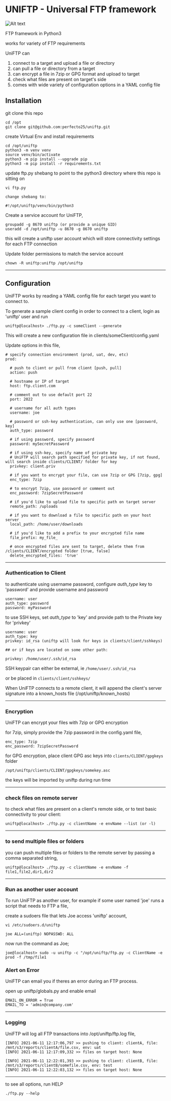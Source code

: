 # UNIFTP - Universal FTP framework

![Alt text](logo.png)

FTP framework in Python3

works for variety of FTP requirements

UniFTP can

1. connect to a target and upload a file or directory
1. can pull a file or directory from a target
1. can encrypt a file in 7zip or GPG format and upload to target
1. check what files are present on target's side
1. comes with wide variety of configuration options in a YAML config file

## Installation

git clone this repo

    cd /opt
    git clone git@github.com:perfecto25/uniftp.git

create Virtual Env and install requirements

    cd /opt/uniftp
    python3 -m venv venv
    source venv/bin/activate
    python3 -m pip install --upgrade pip
    python3 -m pip install -r requirements.txt

update ftp.py shebang to point to the python3 directory where this repo is sitting on

    vi ftp.py

    change shebang to:

    #!/opt/uniftp/venv/bin/python3

Create a service account for UniFTP,

    groupadd -g 8670 uniftp (or provide a unique GID)
    useradd -d /opt/uniftp -u 8670 -g 8670 uniftp

this will create a uniftp user account which will store connectivity settings for each FTP connection

Update folder permissions to match the service account

    chown -R uniftp:uniftp /opt/uniftp

---

## Configuration

UniFTP works by reading a YAML config file for each target you want to connect to.

To generate a sample client config in order to connect to a client, login as 'uniftp' user and run

    uniftp@localhost> ./ftp.py -c someClient --generate

This will create a new configuration file in clients/someClient/config.yaml

Update options in this file,

```
# specify connection environment (prod, uat, dev, etc)
prod:

  # push to client or pull from client [push, pull]
  action: push

  # hostname or IP of target
  host: ftp.client.com

  # comment out to use default port 22
  port: 2022

  # username for all auth types
  username: joe

  # password or ssh-key authentication, can only use one [password, key]
  auth_type: password

  # if using password, specify password
  password: mySecretPassword

  # if using ssh-key, specify name of private key
  # UniFTP will search path specified for private key, if not found, will search inside clients/CLIENT/ folder for key
  privkey: client.priv

  # if you want to encrypt your file, can use 7zip or GPG [7zip, gpg]
  enc_type: 7zip

  # to encrypt 7zip, use password or comment out
  enc_password: 7zipSecretPassword

  # if you'd like to upload file to specific path on target server
  remote_path: /uploads

  # if you want to download a file to specific path on your host server
  local_path: /home/user/downloads

  # if you'd like to add a prefix to your encrypted file name
  file_prefix: my_file_

  # once encrypted files are sent to target, delete them from /clients/CLIENT/encrypted folder [true, false]
  delete_encrypted_files: 'true'
```

---

### Authentication to Client

to authenticate using username password, configure _auth_type_ key to 'password' and provide username and password

    username: user
    auth_type: password
    password: myPassword

to use SSH keys, set _auth_type_ to 'key' and provide path to the Private key for 'privkey'

    username: user
    auth_type: key
    privkey: id_rsa (uniftp will look for keys in clients/client/sshkeys)

    ## or if keys are located on some other path:

    privkey: /home/user/.ssh/id_rsa

SSH keypair can either be external, ie `/home/user/.ssh/id_rsa `

or be placed in `clients/client/sshkeys/`

When UniFTP connects to a remote client, it will append the client's server signature into a known_hosts file (/opt/uniftp/known_hosts)

---

### Encryption

UniFTP can encrypt your files with 7zip or GPG encryption

for 7zip, simply provide the 7zip password in the config.yaml file,

    enc_type: 7zip
    enc_password: 7zipSecretPassword

for GPG encryption, place client GPG asc keys into `clients/CLIENT/gpgkeys` folder

    /opt/uniftp/clients/CLIENT/gpgkeys/somekey.asc

the keys will be imported by uniftp during run time

---

### check files on remote server

to check what files are present on a client's remote side, or to test basic connectivity to your client:

    uniftp@localhost> ./ftp.py -c clientName -e envName --list (or -l)

---

### to send multiple files or folders

you can push multiple files or folders to the remote server by passing a comma separated string,

    uniftp@localhost> ./ftp.py -c clientName -e envName -f file1,file2,dir1,dir2

---

### Run as another user account

To run UniFTP as another user, for example if some user named 'joe' runs a script that needs to FTP a file,

create a sudoers file that lets Joe access 'uniftp' account,

    vi /etc/sudoers.d/uniftp

    joe ALL=(uniftp) NOPASSWD: ALL

now run the command as Joe;

    joe@localhost> sudo -u uniftp -c "/opt/uniftp/ftp.py -c ClientName -e prod -f /tmp/file1

### Alert on Error

UniFTP can email you if theres an error during an FTP process.

open up uniftp/globals.py and enable email

    EMAIL_ON_ERROR = True
    EMAIL_TO = 'admin@company.com'

---

### Logging

UniFTP will log all FTP transactions into /opt/uniftp/ftp.log file,

    [INFO] 2021-06-11 12:17:06,797 >> pushing to client: clientA, file: /mnt/s3/reports/clientA/file.csv, env: uat
    [INFO] 2021-06-11 12:17:09,332 >> files on target host: None

    [INFO] 2021-06-11 12:22:01,393 >> pushing to client: clientB, file: /mnt/s3/reports/clientB/somefile.csv, env: test
    [INFO] 2021-06-11 12:22:03,132 >> files on target host: None

---

to see all options, run HELP

    ./ftp.py --help
